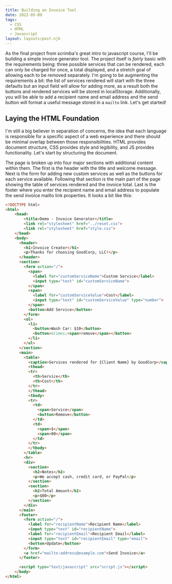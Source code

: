 ```yaml
---
title: Building an Invoice Tool
date: 2022-05-09
tags:
  - CSS
  - HTML
  - Javascript
layout: layouts/post.njk
---
```


As the final project from scrimba's great intro to javascript course, I'll be building a simple invoice generator tool. The project itself is _fairly_ basic with the requirements being: three possible services that can be rendered, each can only be charged for once, a total displayed, and a stretch goal of allowing each to be removed separately. I'm going to be augmenting the requirements a bit: the list of services rendered will start with the three defaults but an input field will allow for adding more, as a result both the buttons and rendered services will be stored in localStorage. Additionally, you will be able to add a recipient name and email address and the send button will format a useful message stored in a `mailto` link. Let's get started!

## Laying the HTML Foundation
I'm still a big believer in separation of concerns, the idea that each language is responsible for a specific aspect of a web experience and there should be minimal overlap between those responsibilities. HTML provides document structure, CSS provides style and legibility, and JS provides functionality. Let's start by structuring the document. 

The page is broken up into four major sections with additional content within them. The first is the header with the title and welcome message. Next is the form for adding new custom services as well as the buttons for each service available. Following that section is the main part of the page showing the table of services rendered and the invoice total. Last is the footer where you enter the recipient name and email address to populate the send invoice mailto link properties. It looks a bit like this: 

```html
<!DOCTYPE html>
<html>
    <head>
        <title>Demo - Invoice Generator</title>
        <link rel="stylesheet" href="../reset.css">
        <link rel="stylesheet" href="style.css">
    </head>
    <body>
      <header>
        <h1>Invoice Creator</h1>
        <p>Thanks for choosing GoodCorp, LLC!</p>
      </header>
      <section>
        <form action="/">
          <span>
            <label for="customServiceName">Custom Service</label>
            <input type="text" id="customServiceName">
          </span>
          <span>
            <label for="customServiceValue">Cost</label>
            <input type="text" id="customServiceValue" type="number">
          </span>
          <button>Add Service</button>
        </form>
        <ul>
          <li>
            <button>Wash Car: $10</button>
            <button>&times;<span>remove</span></button>
          </li>
        </ul>
      </section>
      <main>
        <table>
          <caption>Services rendered for {Client Name} by GoodCorp</caption>
          <thead>
          <tr>
            <th>Service</th>
            <th>Cost</th>
          </tr>
          </thead>
          <tbody>
          <tr>
            <td>
              <span>Service</span>
              <button>Remove</button>
            </td>
            <td>
              <span>$</span>
              <span>00</span>
            </td>
          </tr>
          </tbody>
        </table>
        <hr>
        <div>
          <section>
            <h2>Notes</h2>
            <p>We accept cash, credit card, or PayPal</p>
          </section>
          <section>
            <h2>Total Amount</h2>
            <p>$00</p>
          </section>
        </div>
      </main>
      <footer>
        <form action="/">
          <label for="recipientName">Recipient Name</label>
          <input type="text" id="recipientName">
          <label for="recipientEmail">Recipient Email</label>
          <input type="text" id="recipientEmail" type="email">
          <button>Update</button>
        </form>
        <a href="mailto:address@example.com">Send Invoice</a>
      </footer>

      <script type="text/javascript" src="script.js"></script>
    </body>
</html>
```
